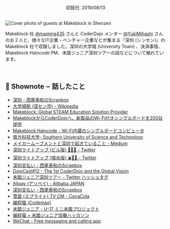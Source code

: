 <div style="text-align: center;">収録日: 2019/08/13</div><br>

![Cover photo of guests at Makeblock in Shenzen](/podcasts/14.jpg)

Makeblock 社 [@maming435](https://twitter.com/maming435) さんと CoderDojo メンター [@YukiMihashi](https://twitter.com/YukiMihashi) さんのお２人と、様々なIT企業・ベンチャー企業などが集まる『深圳 (シンセン)』の Makeblock 社で収録しました。深圳の大学城 (University Town) 、決済事情、Makeblock Halocode PM、未踏ジュニア深圳ツアーの話などについて触れています。

<br>

## 📝 Shownote − 話したこと

- [深圳 - 西尾泰和のScrapbox](https://scrapbox.io/nishio/%E6%B7%B1%E5%9C%B3)
- [大学城駅 (深セン市) - Wikipedia](https://ja.wikipedia.org/wiki/%E5%A4%A7%E5%AD%A6%E5%9F%8E%E9%A7%85_(%E6%B7%B1%E3%82%BB%E3%83%B3%E5%B8%82))
- [Makeblock: Global STEAM Education Solution Provider](https://www.makeblock.com/)
- [MakeblockからCoderDojoへ、新製品のWi-Fi付きシングルボードを200台提供](https://news.coderdojo.jp/2019/05/10/makeblock-halocode-and-coderdojo-japan/)
- [Makeblock Halocode - Wi-Fi内蔵のシングルボードコンピュータ](https://www.makeblock.com/jp/steam-kits/halocode)
- [南方科技大学- Southern University of Science and Technology](https://www.sustech.edu.cn/en/)
- [メイカームーブメントと深圳で起きていること - Medium](https://medium.com/ecosystembymakers/plug-1e7e0c2cb651)
- [深圳ライトアップ (ビル版) 🏢🔦✨ - Twitter](https://twitter.com/yasulab/status/1160156689812742144)
- [深圳ライトアップ (噴水版) ⛲️🔦✨ - Twitter](https://twitter.com/yasulab/status/1160707765876080641)
- [深圳支払い - 西尾泰和のScrapbox](https://scrapbox.io/nishio/%E6%B7%B1%E5%9C%B3%E6%94%AF%E6%89%95%E3%81%84)
- [DojoCast#12 - The 1st CoderDojo and the Global Vision](https://coderdojo.jp/podcasts/12)
- [未踏ジュニア深圳ツアー - Twitter ハッシュタグ](https://twitter.com/hashtag/未踏ジュニア深圳ツアー)
- [Alipay (アリペイ) - Alibaba JAPAN](https://www.alibaba.co.jp/service/alipay/)
- [深圳支払い - 西尾泰和のScrapbox](https://scrapbox.io/nishio/%E6%B7%B1%E5%9C%B3%E6%94%AF%E6%89%95%E3%81%84)
- [雪碧 (スプライト) TV CM - CocaCola](https://www.coca-cola.com.cn/videos/2019-ykxndexndq2mdm2oa==)
- [编程猫 (Codemao)](https://www.codemao.cn/)
- [未踏ジュニア - U-17 ミニ未踏プロジェクト](https://jr.mitou.org/)
- [编程猫 × 未踏ジュニア協働ハッカソン](https://twitter.com/yasulab/status/1160735634073346049)
- [WeChat - Free messaging and calling app](https://www.wechat.com/ja/)
